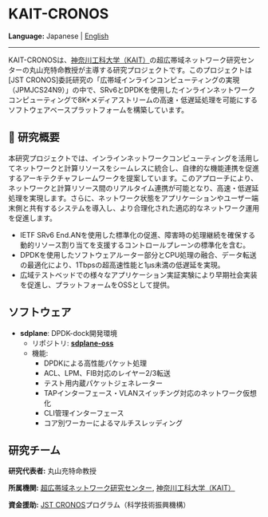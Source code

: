 # KAIT-CRONOS

**Language:** Japanese | [English](README_en.md)

---

KAIT-CRONOSは、[神奈川工科大学（KAIT）](https://www.kait.jp/)の超広帯域ネットワーク研究センターの丸山充特命教授が主導する研究プロジェクトです。このプロジェクトは[JST CRONOS]委託研究の「広帯域インラインコンピューティングの実現（JPMJCS24N9）」の中で、SRv6とDPDKを使用したインラインネットワークコンピューティングで8K+メディアストリームの高速・低遅延処理を可能にするソフトウェアベースプラットフォームを構築しています。

## 🧭 研究概要

本研究プロジェクトでは、インラインネットワークコンピューティングを活用してネットワークと計算リソースをシームレスに統合し、自律的な機能連携を促進するアーキテクチャフレームワークを提案しています。このアプローチにより、ネットワークと計算リソース間のリアルタイム連携が可能となり、高速・低遅延処理を実現します。さらに、ネットワーク状態をアプリケーションやユーザー端末側と共有するシステムを導入し、より合理化された適応的なネットワーク運用を促進します。

- IETF SRv6 End.ANを使用した標準化の促進、障害時の処理継続を確保する動的リソース割り当てを支援するコントロールプレーンの標準化を含む。
- DPDKを使用したソフトウェアルーター部分とCPU処理の融合、データ転送の最適化により、1Tbpsの超高速性能と1μs未満の低遅延を実現。
- 広域テストベッドでの様々なアプリケーション実証実験により早期社会実装を促進し、プラットフォームをOSSとして提供。

## ソフトウェア

- **sdplane**: DPDK-dock開発環境
  - リポジトリ: [**sdplane-oss**](https://github.com/kait-cronos/sdplane-oss) 
  - 機能:
    - DPDKによる高性能パケット処理
    - ACL、LPM、FIB対応のレイヤー2/3転送
    - テスト用内蔵パケットジェネレーター
    - TAPインターフェース・VLANスイッチング対応のネットワーク仮想化
    - CLI管理インターフェース
    - コア別ワーカーによるマルチスレッディング

## 研究チーム

**研究代表者:** 丸山充特命教授

**所属機関:** [超広帯域ネットワーク研究センター](https://www.kait.jp/tech_news/tech_20250530.html), [神奈川工科大学（KAIT）](https://www.kait.jp/)

**資金援助:** [JST CRONOS](https://www.jst.go.jp/kisoken/cronos/overview/index.html)プログラム（科学技術振興機構）

